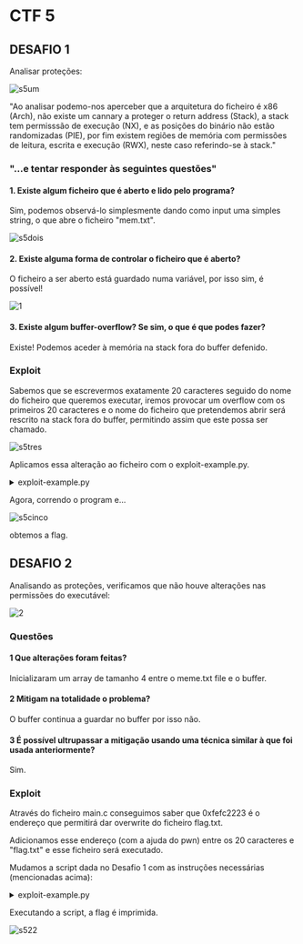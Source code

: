 # CTF 5

## DESAFIO 1
Analisar proteções:

![s5um](https://github.com/DCC-FCUP-SP/sp2223-t04g06/assets/116459746/63dc76b2-b88b-4a9d-aa98-dedee01b868e)

"Ao analisar podemo-nos aperceber que a arquitetura do ficheiro é x86 (Arch), não existe um cannary a proteger o return address (Stack), a stack tem permisssão de execução (NX), e as posições do binário não estão randomizadas (PIE), por fim existem regiões de memória com permissões de leitura, escrita e execução (RWX), neste caso referindo-se à stack."

### "...e tentar responder às seguintes questões"

#### 1. Existe algum ficheiro que é aberto e lido pelo programa?

Sim, podemos observá-lo simplesmente dando como input uma simples string, o que abre o ficheiro "mem.txt".

![s5dois](https://github.com/DCC-FCUP-SP/sp2223-t04g06/assets/116459746/9323199a-8b18-4383-a0f9-8a233af913e2)

#### 2. Existe alguma forma de controlar o ficheiro que é aberto?

O ficheiro a ser aberto está guardado numa variável, por isso sim, é possível!

![1](https://github.com/DCC-FCUP-SP/sp2223-t04g06/assets/116459746/95ee2fb4-dfad-4b40-862f-43e092158540)

#### 3. Existe algum buffer-overflow? Se sim, o que é que podes fazer?
Existe! Podemos aceder à memória na stack fora do buffer defenido.

### Exploit
Sabemos que se escrevermos exatamente 20 caracteres seguido do nome do ficheiro que queremos executar, iremos provocar um overflow com os primeiros 20 caracteres e o nome do ficheiro que pretendemos abrir será rescrito na stack fora do buffer, permitindo assim que este possa ser chamado.

![s5tres](https://github.com/DCC-FCUP-SP/sp2223-t04g06/assets/116459746/36a37816-4eac-4921-bd13-962163d8ef61)

Aplicamos essa alteração ao ficheiro com o exploit-example.py.

<details><summary>exploit-example.py</summary>
<p>

![s5quatro](https://github.com/DCC-FCUP-SP/sp2223-t04g06/assets/116459746/57921722-0e28-4696-9a09-76a6ed42a9d8)
 
</p>
</details>

Agora, correndo o program e... 

![s5cinco](https://github.com/DCC-FCUP-SP/sp2223-t04g06/assets/116459746/95dd71ea-6200-4e80-ae19-a49215d0548c)
 
 obtemos a flag.
 
 ## DESAFIO 2
 
 Analisando as proteções, verificamos que não houve alterações nas permissões do executável:
 
![2](https://github.com/DCC-FCUP-SP/sp2223-t04g06/assets/116459746/fe348af4-862e-4398-8070-fd729b79c889)
 
 ### Questões
 
#### 1 Que alterações foram feitas?
 Inicializaram um array de tamanho 4 entre o meme.txt file e o buffer.
#### 2 Mitigam na totalidade o problema?
 O buffer continua a guardar no buffer por isso não.
#### 3 É possível ultrupassar a mitigação usando uma técnica similar à que foi usada anteriormente?
 Sim.

### Exploit
Através do ficheiro main.c conseguimos saber que 0xfefc2223 é o endereço que permitirá dar overwrite do ficheiro flag.txt.

Adicionamos esse endereço (com a ajuda do pwn) entre os 20 caracteres e "flag.txt" e esse ficheiro será executado.

Mudamos a script dada no Desafio 1 com as instruções necessárias (mencionadas acima):

<details><summary>exploit-example.py</summary>
<p>

![s521](https://github.com/DCC-FCUP-SP/sp2223-t04g06/assets/116459746/c5d0fc1d-2f8d-4f85-8e6f-1b44058d3a5f)
 
</p>
</details>

Executando a script, a flag é imprimida.

![s522](https://github.com/DCC-FCUP-SP/sp2223-t04g06/assets/116459746/f11fa72b-de42-4742-931c-1b2ff1d46711)

